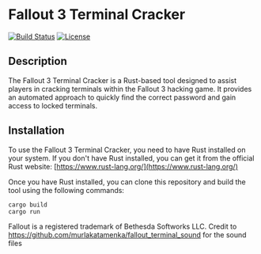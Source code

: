 # Fallout 3 Terminal Cracker

[![Build Status](https://img.shields.io/travis/username/repo.svg)](https://travis-ci.org/username/repo)
[![License](https://img.shields.io/badge/license-MIT-blue.svg)](https://opensource.org/licenses/MIT)

## Description

The Fallout 3 Terminal Cracker is a Rust-based tool designed to assist players in cracking terminals within the Fallout 3 hacking game. It provides an automated approach to quickly find the correct password and gain access to locked terminals.

## Installation

To use the Fallout 3 Terminal Cracker, you need to have Rust installed on your system. If you don't have Rust installed, you can get it from the official Rust website: [https://www.rust-lang.org/](https://www.rust-lang.org/)

Once you have Rust installed, you can clone this repository and build the tool using the following commands:

```
cargo build
cargo run
```

Fallout is a registered trademark of Bethesda Softworks LLC.
Credit to https://github.com/murlakatamenka/fallout_terminal_sound for the sound files
